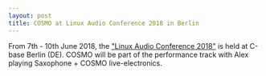 ```yaml
---
layout: post
title: COSMO at Linux Audio Conference 2018 in Berlin
---
```


From 7th - 10th June 2018, the ["Linux Audio Conference 2018"](https://lac.linuxaudio.org/2018/) is held at C-base Berlin (DE). COSMO will be part of the performance track with Alex playing Saxophone + COSMO live-electronics.
